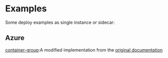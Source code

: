 # Examples

Some deploy examples as single instance or sidecar:

## Azure

[container-group](/examples/azure-container-group.yaml):A modified implementation from the [original documentation](https://docs.microsoft.com/en-us/azure/container-instances/container-instances-container-group-ssl)
